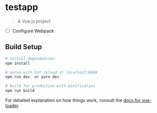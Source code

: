 # testapp

> A Vue.js project

- [ ] Configure Webpack

## Build Setup

``` bash
# install dependencies
npm install

# serve with hot reload at localhost:8080
npm run dev  or yarn dev

# build for production with minification
npm run build
```   


For detailed explanation on how things work, consult the [docs for vue-loader](http://vuejs.github.io/vue-loader).
